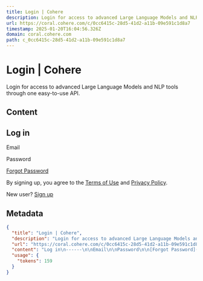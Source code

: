 ```yaml
---
title: Login | Cohere
description: Login for access to advanced Large Language Models and NLP tools through one easy-to-use API.
url: https://coral.cohere.com/c/0cc6415c-28d5-41d2-a11b-09e591c1d8a7
timestamp: 2025-01-20T16:04:56.326Z
domain: coral.cohere.com
path: c_0cc6415c-28d5-41d2-a11b-09e591c1d8a7
---
```


# Login | Cohere


Login for access to advanced Large Language Models and NLP tools through one easy-to-use API.


## Content

Log in
------

Email

Password

[Forgot Password](https://dashboard.cohere.com/reset-password)

By signing up, you agree to the [Terms of Use](https://cohere.com/terms-of-use) and [Privacy Policy](https://cohere.com/privacy).

New user? [Sign up](https://dashboard.cohere.com/welcome/register?redirect_uri=https%3A%2Fcoral.cohere.com%2Fapi%2Fauth%2Fauth_callback%3Fpath%3Dhttps%3A%2F%2Fcoral.cohere.com%2Fc%2F0cc6415c-28d5-41d2-a11b-09e591c1d8a7)

## Metadata

```json
{
  "title": "Login | Cohere",
  "description": "Login for access to advanced Large Language Models and NLP tools through one easy-to-use API.",
  "url": "https://coral.cohere.com/c/0cc6415c-28d5-41d2-a11b-09e591c1d8a7",
  "content": "Log in\n------\n\nEmail\n\nPassword\n\n[Forgot Password](https://dashboard.cohere.com/reset-password)\n\nBy signing up, you agree to the [Terms of Use](https://cohere.com/terms-of-use) and [Privacy Policy](https://cohere.com/privacy).\n\nNew user? [Sign up](https://dashboard.cohere.com/welcome/register?redirect_uri=https%3A%2Fcoral.cohere.com%2Fapi%2Fauth%2Fauth_callback%3Fpath%3Dhttps%3A%2F%2Fcoral.cohere.com%2Fc%2F0cc6415c-28d5-41d2-a11b-09e591c1d8a7)",
  "usage": {
    "tokens": 159
  }
}
```

